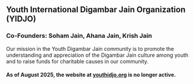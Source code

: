 ## Youth International Digambar Jain Organization (YIDJO)

### Co-Founders: Soham Jain, Ahana Jain, Krish Jain

Our mission in the Youth Digambar Jain community is to promote the understanding and appreciation of the Digambar Jain culture among youth and to raise funds for charitable causes in our community.

#### As of August 2025, the website at [youthidjo.org](youthidjo.org) is no longer active.
